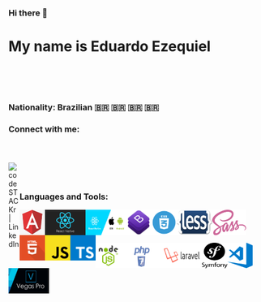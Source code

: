 ### Hi there 👋

# My name is Eduardo Ezequiel

<br><br><br>

### Nationality: Brazilian 🇧🇷 🇧🇷 🇧🇷 🇧🇷

### Connect with me: <br><br><br>

[<img align="left" alt="codeSTACKr | LinkedIn" width="22px" src="https://cdn.jsdelivr.net/npm/simple-icons@v3/icons/linkedin.svg" />][linkedin] <br><br>

### Languages and Tools:

<img align="left" width="50px" height="50px" src="img/angular.png" />
<img align="left" width="80px" height="50px" src="img/reactjs.png" />
<img align="left" width="80px" height="50px" src="img/reactnative.png" />
<img align="left" width="50px" height="50px" src="img/bootstrap.png" />
<img align="left" width="50px" height="50px" src="img/css.png" />
<img align="left" width="70px" height="50px" src="img/less.png" />
<img align="left" height="50px" src="img/sass.png" />
<img align="left" width="50px" height="50px" src="img/html.png" />
<img align="left" width="50px" height="50px" src="img/js.png" />
<img align="left" width="50px" height="50px" src="img/ts.png" />

<br><br><br>

<img align="left" width="50px" height="50px" src="img/node.png" /> 
<img align="left" width="80px" height="50px" src="img/php.png" />
<img align="left" width="80px" height="50px" src="img/laravel.png" />
<img align="left" width="50px" height="50px" src="img/symfony.png" />
<img align="left" width="50px" height="50px" src="img/vscode.png" />
<img align="left" width="80px" height="50px" src="img/vegas.png" />

<br><br><br>

[linkedin]: https://www.linkedin.com/in/eduardo-ezequiel-371a8b145/
